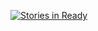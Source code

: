 [![Stories in Ready](https://badge.waffle.io/andrewjamesbrown/renovations.png?label=ready&title=Ready)](http://waffle.io/andrewjamesbrown/renovations)
